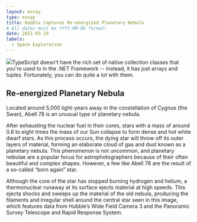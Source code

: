 ```yaml
---
layout: essay
type: essay
title: Hubble Captures Re-energized Planetary Nebula
# All dates must be YYYY-MM-DD format!
date: 2021-03-19
labels:
  - Space Exploration
---
```


<img class="ui tiny right spaced image" src="../images/degree_difficulty.jpg">TypeScript doesn't have the rich set of native collection classes that you're used to in the .NET Framework -- instead, it has just arrays and tuples. Fortunately, you can do quite a lot with them.

## Re-energized Planetary Nebula

Located around 5,000 light-years away in the constellation of Cygnus (the Swan), Abell 78 is an unusual type of planetary nebula.

After exhausting the nuclear fuel in their cores, stars with a mass of around 0.8 to eight times the mass of our Sun collapse to form dense and hot white dwarf stars. As this process occurs, the dying star will throw off its outer layers of material, forming an elaborate cloud of gas and dust known as a planetary nebula. This phenomenon is not uncommon, and planetary nebulae are a popular focus for astrophotographers because of their often beautiful and complex shapes. However, a few like Abell 78 are the result of a so-called “born again” star.

Although the core of the star has stopped burning hydrogen and helium, a thermonuclear runaway at its surface ejects material at high speeds. This ejecta shocks and sweeps up the material of the old nebula, producing the filaments and irregular shell around the central star seen in this image, which features data from Hubble’s Wide Field Camera 3 and the Panoramic Survey Telescope and Rapid Response System.
